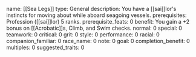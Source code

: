 name: [[Sea Legs]]
type: General
description: You have a [[sai]]lor's instincts for moving about while aboard seagoing vessels.
prerequisites: Profession ([[sai]]lor) 5 ranks.
prerequisite_feats: 0
benefit: You gain a +2 bonus on [[Acrobatic]]s, Climb, and Swim checks.
normal: 0
special: 0
teamwork: 0
critical: 0
grit: 0
style: 0
performance: 0
racial: 0
companion_familiar: 0
race_name: 0
note: 0
goal: 0
completion_benefit: 0
multiples: 0
suggested_traits: 0
